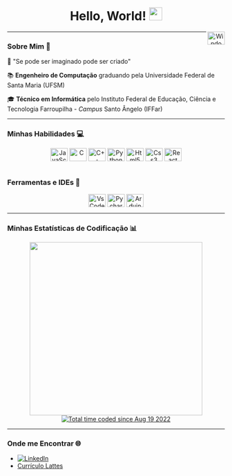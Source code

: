 <div align="center">
  <h1>Hello, World! <img src="https://media.giphy.com/media/hvRJCLFzcasrR4ia7z/giphy.gif" width="30px"/></h1>
  <img align="right" height="30" width="40" src="https://cdn.jsdelivr.net/gh/devicons/devicon/icons/windows8/windows8-original.svg" alt="Windows Logo">
</div>

---

### Sobre Mim 👋

💬 "Se pode ser imaginado pode ser criado"

📚 **Engenheiro de Computação** graduando pela Universidade Federal de Santa Maria (UFSM)

🎓 **Técnico em Informática** pelo Instituto Federal de Educação, Ciência e Tecnologia Farroupilha - *Campus* Santo Ângelo (IFFar)

---

### Minhas Habilidades 💻

<div align="center">
  <img align="center" alt="JavaScript" height="30" width="40" src="https://cdn.jsdelivr.net/gh/devicons/devicon/icons/javascript/javascript-original.svg"/>
  <img align="center" alt="C" height="30" width="40" src="https://cdn.jsdelivr.net/gh/devicons/devicon/icons/c/c-original.svg">
  <img align="center" alt="C++" height="30" width="40" src="https://cdn.jsdelivr.net/gh/devicons/devicon/icons/cplusplus/cplusplus-original.svg"/>
  <img align="center" alt="Python" height="30" width="40" src="https://cdn.jsdelivr.net/gh/devicons/devicon/icons/python/python-original.svg">

  <img align="center" alt="Html5" height="30" width="40" src="https://cdn.jsdelivr.net/gh/devicons/devicon/icons/html5/html5-original.svg"/>
  <img align="center" alt="Css3" height="30" width="40" src="https://cdn.jsdelivr.net/gh/devicons/devicon/icons/css3/css3-original.svg"/>
  <img align="center" alt="React" height="30" width="40" src="https://cdn.jsdelivr.net/gh/devicons/devicon@latest/icons/react/react-original.svg"/>
</div>

<br/>

### Ferramentas e IDEs 🔧

<div align="center">
  <img align="center" alt="VsCode" height="30" width="40" src="https://cdn.jsdelivr.net/gh/devicons/devicon/icons/vscode/vscode-original.svg">
  <img align="center" alt="Pycharm" height="30" width="40" src="https://cdn.jsdelivr.net/gh/devicons/devicon/icons/pycharm/pycharm-original.svg">
  <img align="center" alt="ArduinoIDE" height="30" width="40" src="https://cdn.jsdelivr.net/gh/devicons/devicon/icons/arduino/arduino-original.svg">
</div>

---

### Minhas Estatísticas de Codificação 📊

<div align="center">
  <img src="https://wakatime.com/share/@dornelesfernando/35252ca9-75f6-4a21-ab3a-df68718d70f9.svg" width="400" />
  <br/>
  <a href="https://wakatime.com/@baef9f39-b902-46fe-8782-24dcaee377e9">
   <img src="https://wakatime.com/badge/user/baef9f39-b902-46fe-8782-24dcaee377e9.svg" alt="Total time coded since Aug 19 2022" />
  </a>
</div>

---

### Onde me Encontrar 🌐

* [![LinkedIn](https://img.shields.io/badge/LinkedIn-0077B5?style=for-the-badge&logo=linkedin&logoColor=white)](https://www.linkedin.com/in/fernandodorneles)
* [Currículo Lattes](http://lattes.cnpq.br/0532418852427960)
